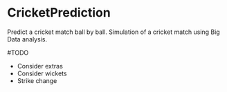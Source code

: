 # CricketPrediction
Predict a cricket match ball by ball. Simulation of a cricket match using Big Data analysis.



#TODO
- Consider extras
- Consider wickets
- Strike change
